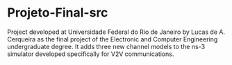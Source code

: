 # Projeto-Final-src

Project developed at Universidade Federal do Rio de Janeiro by Lucas de A. Cerqueira as the final project of the 
Electronic and Computer Engineering undergraduate degree. It adds three new channel models to the ns-3 simulator
developed specifically for V2V communications. 
